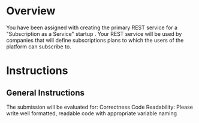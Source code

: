 # Overview
 You have been assigned with creating the primary REST
 service for a "Subscription as a Service" startup . Your
 REST service will be used by companies that will define
 subscriptions plans to which the users of the platform can
 subscribe to.
# Instructions
## General Instructions
The submission will be evaluated for:
Correctness
Code Readability: Please write well formatted,
readable code with appropriate variable naming
